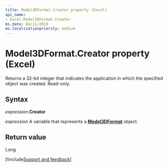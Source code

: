 ```yaml
---
title: Model3DFormat.Creator property (Excel)
api_name:
- Excel.Model3DFormat.Creator
ms.date: 04/11/2019
ms.localizationpriority: medium
---
```



# Model3DFormat.Creator property (Excel)

Returns a 32-bit integer that indicates the application in which the specified object was created. Read-only.

## Syntax

_expression_.**Creator**

_expression_ A variable that represents a **[Model3DFormat](Excel.Model3DFormat.md)** object.


## Return value

Long


[!include[Support and feedback](~/includes/feedback-boilerplate.md)]
